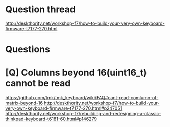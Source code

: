 # Question thread
http://deskthority.net/workshop-f7/how-to-build-your-very-own-keyboard-firmware-t7177-270.html

# Questions
# [Q] Columns beyond 16(uint16_t) cannot be read
https://github.com/tmk/tmk_keyboard/wiki/FAQ#cant-read-comlumn-of-matrix-beyond-16
http://deskthority.net/workshop-f7/how-to-build-your-very-own-keyboard-firmware-t7177-270.html#p247051
http://deskthority.net/workshop-f7/rebuilding-and-redesigning-a-classic-thinkpad-keyboard-t6181-60.html#p146279
